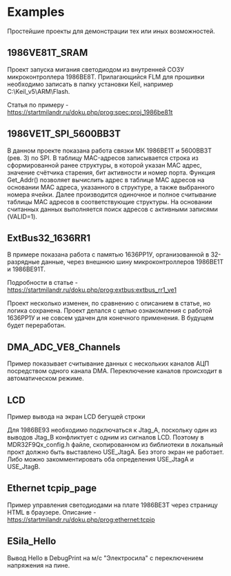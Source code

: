 ﻿# Examples

Простейшие проекты для демонстрации тех или иных возможностей.

## 1986VE81T_SRAM
Проект запуска мигания светодиодом из внутренней СОЗУ микроконтроллера 1986ВЕ8Т. Прилагающийся FLM для прошивки необходимо записать в папку установки Keil, например C:\Keil_v5\ARM\Flash.

Статья по примеру - https://startmilandr.ru/doku.php/prog:spec:proj_1986be81t

## 1986VE1T_SPI_5600BB3T

В данном проекте показана работа связки МК 1986ВЕ1Т и 5600ВВ3Т (рев. 3) по SPI. В таблицу MAC-адресов записывается строка из сформированной ранее структуры, в которой указан MAC адрес, значение счётчика старения, бит активности и номер порта. Функция Get_Addr() позволяет вычислить адрес в таблице MAC адресов на основании MAC адреса, указанного в структуре, а также выбранного номера ячейки. Далее производится одиночное и полное считывание таблицы MAC адресов в соответствующие структуры. На основании считанных данных выполняется поиск адресов с активными записями (VALID=1). 

## ExtBus32_1636RR1

В примере показана работа с памятью 1636РР1У, организованной в 32-разрядные данные, через внешнюю шину микроконтроллеров 1986ВЕ1Т и 1986ВЕ91Т.

Подробности в статье - https://startmilandr.ru/doku.php/prog:extbus:extbus_rr1_ve1

Проект несколько изменен, по сравнению с описанием в статье, но логика сохранена.
Проект делался с целью ознакомления с работой 1636РР1У и не совсем удачен для конечного применения. В будущем будет переработан.

## DMA_ADC_VE8_Channels

Пример показывает считывание данных с нескольких каналов АЦП посредством одного канала DMA. Переключение каналов происходит в автоматическом режиме.

## LCD

Пример вывода на экран LCD бегущей строки

Для 1986ВЕ93 необходимо подключаться к Jtag_A, поскольку один из выводов Jtag_B конфликтует с одним из сигналов LCD. Поэтому в MDR32F9Qx_config.h файле, скопированном из библиотеки в локальный прокт должно быть выставлено USE_JtagA. Без этого экран не работает. Либо можно закомментировать оба определения USE_JtagA и USE_JtagB.

## Ethernet tcpip_page

Пример управления светодиодами на плате 1986ВЕ3Т через страницу HTML в браузере. Описание - https://startmilandr.ru/doku.php/prog:ethernet:tcpip

## ESila_Hello

Вывод Hello в DebugPrint на м/с "Электросила" с переключением напряжения на пине.